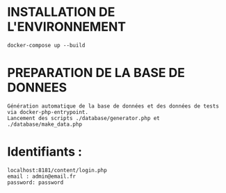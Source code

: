 # INSTALLATION DE L'ENVIRONNEMENT 
    docker-compose up --build

# PREPARATION DE LA BASE DE DONNEES
    Génération automatique de la base de données et des données de tests via docker-php-entrypoint.
    Lancement des scripts ./database/generator.php et ./database/make_data.php

# Identifiants :
    localhost:8181/content/login.php
    email : admin@email.fr
    password: password
 